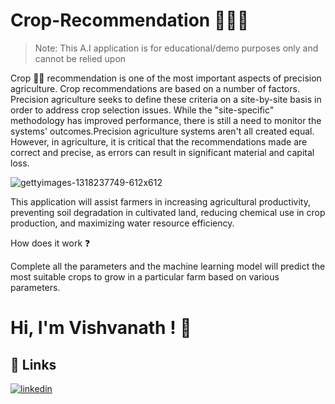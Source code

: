 # Crop-Recommendation 🌾🌾🌾

>Note: This A.I application is for educational/demo purposes only and cannot be relied upon

Crop 🌾🌾 recommendation is one of the most important aspects of precision agriculture. Crop recommendations are based on a number of factors.
Precision agriculture seeks to define these criteria on a site-by-site basis in order to address crop selection issues. While the "site-specific" methodology has improved performance, there is still a need to monitor the systems' outcomes.Precision agriculture systems aren't all created equal. 
However, in agriculture, it is critical that the recommendations made are correct and precise, as errors can result in significant material and capital loss.


![gettyimages-1318237749-612x612](https://user-images.githubusercontent.com/63738852/163574176-5bb45562-aa53-43a3-9c84-6eea5b795d9a.jpg)

This application will assist farmers in increasing agricultural productivity, preventing soil degradation in cultivated land, reducing chemical use in crop production, and maximizing water resource efficiency.


How does it work ❓

Complete all the parameters and the machine learning model will predict the most suitable crops to grow in a particular farm based on various parameters.



# Hi, I'm Vishvanath ! 👋


## 🔗 Links
[![linkedin](https://img.shields.io/badge/linkedin-0A66C2?style=for-the-badge&logo=linkedin&logoColor=white)](https://www.linkedin.com/in/vishvanath-metkari-586617197/)
